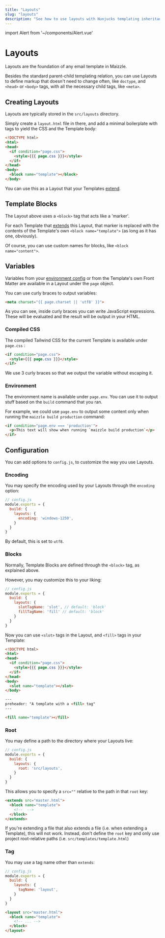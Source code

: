 ```yaml
---
title: "Layouts"
slug: "layouts"
description: "See how to use layouts with Nunjucks templating inheritance to build your HTML emails"
---
```


import Alert from '~/components/Alert.vue'

# Layouts

Layouts are the foundation of any email template in Maizzle.

Besides the standard parent-child templating relation, you can use Layouts to define markup that doesn't need to change often, like `doctype`, and `<head>` or `<body>` tags, with all the necessary child tags, like `<meta>`.

## Creating Layouts

Layouts are typically stored in the `src/layouts` directory.

Simply create a `layout.html` file in there, and add a minimal boilerplate with tags to yield the CSS and the Template body:

```html
<!DOCTYPE html>
<html>
<head>
  <if condition="page.css">
    <style>{{{ page.css }}}</style>
  </if>
</head>
<body>
  <block name="template"></block>
</body>
``` 

You can use this as a Layout that your Templates [extend](/docs/templates/#extending-layouts).

## Template Blocks

The Layout above uses a `<block>` tag that acts like a 'marker'. 

For each Template that [extends](/docs/templates/#extends) this Layout, that marker is replaced with the contents of the Template's own `<block name="template">` (as long as it has one, obviously).

Of course, you can use custom names for blocks, like `<block name="content">`.

## Variables

Variables from your [environment config](/docs/environments/) or from the Template's own Front Matter are available in a Layout under the `page` object.

You can use curly braces to output variables:

```html
<meta charset="{{ page.charset || 'utf8' }}">
```

As you can see, inside curly braces you can write JavaScript expressions. These will be evaluated and the result will be output in your HTML.

### Compiled CSS

The compiled Tailwind CSS for the current Template is available under `page.css` :

```html
<if condition="page.css">
  <style>{{{ page.css }}}</style>
</if>
```

We use 3 curly braces so that we output the variable without escaping it.

### Environment 

The environment name is available under `page.env`. You can use it to output stuff based on the `build` command that you ran.

For example, we could use `page.env` to output some content only when running the `maizzle build production` command:

```html
<if condition="page.env === 'production'">
  <p>This text will show when running `maizzle build production`</p>
</if>
```

## Configuration

You can add options to `config.js`, to customize the way you use Layouts.

### Encoding

You may specify the encoding used by your Layouts through the `encoding` option:

```js
// config.js
module.exports = {
  build: {
    layouts: {
      encoding: 'windows-1250',
    }
  }
}
```

By default, this is set to `utf8`.

### Blocks

Normally, Template Blocks are defined through the `<block>` tag, as explained above.

However, you may customize this to your liking:

```js
// config.js
module.exports = {
  build: {
    layouts: {
      slotTagName: 'slot', // default: 'block'
      fillTagName: 'fill' // default: 'block'
    }
  }
}
```

Now you can use `<slot>` tags in the Layout, and `<fill>` tags in your Template:

```html
<!DOCTYPE html>
<html>
<head>
  <if condition="page.css">
    <style>{{{ page.css }}}</style>
  </if>
</head>
<body>
  <slot name="template"></slot>
</body>
```

```html
---
preheader: "A template with a <fill> tag"
---

<fill name="template"></fill>
```

### Root

You may define a path to the directory where your Layouts live:

```js
// config.js
module.exports = {
  build: {
    layouts: {
      root: 'src/layouts',
    }
  }
}
```

This allows you to specify a `src=""` relative to the path in that `root` key:

```html
<extends src="master.html">
  <block name="template">
    <!--  -->
  </block>
</extends>
```

<alert type="danger">If you're extending a file that also extends a file (i.e. when extending a Template), this will not work. Instead, don't define the <code>root</code> key and only use project root-relative paths (i.e. <code>src/templates/template.html</code>)</alert>

### Tag

You may use a tag name other than `extends`:

```js
// config.js
module.exports = {
  build: {
    layouts: {
      tagName: 'layout',
    }
  }
}
```

```html
<layout src="master.html">
  <block name="template">
    <!-- ... -->
  </block>
</layout>
```
